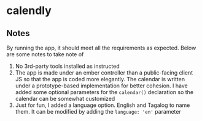 # calendly

## Notes

By running the app, it should meet all the requirements as expected. Below are some notes to take note of

1. No 3rd-party tools installed as instructed
2. The app is made under an ember controller than a public-facing client JS so that the app is coded more elegantly. The calendar is written under a prototype-based implementation for better cohesion. I have added some optional parameters for the `calendar()` declaration so the calendar can be somewhat customized
3. Just for fun, I added a language option. English and Tagalog to name them. It can be modified by adding the `language: 'en'` parameter
